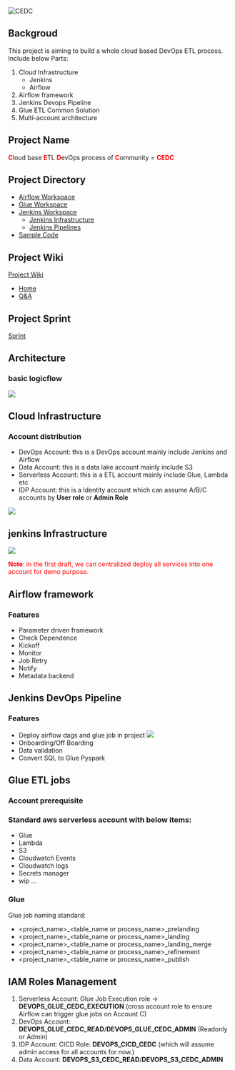 ![CEDC](https://gitee.com/SixGod2019/shared-info/raw/master/github_images/images/cedc-logo.png)
## Backgroud
This project is aiming to build a whole cloud based DevOps ETL process. Include below Parts:
1. Cloud Infrastructure
   - Jenkins
   - Airflow
2. Airflow framework
3. Jenkins Devops Pipeline
4. Glue ETL Common Solution
5. Multi-account architecture



## Project Name
<font color=red>**C**</font>loud base <font color=red>**E**</font>TL <font color=red>**D**</font>evOps process of <font color=red>**C**</font>ommunity = <font color=red>**CEDC**</font>

## Project Directory
- [Airflow Workspace](https://github.com/SixGod191001/CEDC/tree/main/airflow_workspace)
- [Glue Workspace](https://github.com/SixGod191001/CEDC/tree/main/glue_workspace)
- [Jenkins Workspace](https://github.com/SixGod191001/CEDC/tree/main/jenkins_workspace)
  - [Jenkins Infrastructure](https://github.com/SixGod191001/CEDC/tree/main/jenkins_workspace/serverless_jenkins_on_aws_fargate_cloudformation)
  - [Jenkins Pipelines](https://github.com/SixGod191001/CEDC/tree/main/jenkins_workspace/pipeline)
- [Sample Code](https://github.com/SixGod191001/CEDC/tree/main/sample_code)



## Project Wiki
[Project Wiki](https://github.com/SixGod191001/CEDC/wiki)
  - [Home](https://github.com/SixGod191001/CEDC/wiki)
  - [Q&A](https://github.com/SixGod191001/CEDC/wiki/QA---%E5%B7%B2%E7%9F%A5%E9%97%AE%E9%A2%98-&-%E8%A7%A3%E5%86%B3%E6%96%B9%E6%A1%88)
  

## Project Sprint
[Sprint](https://github.com/users/SixGod191001/projects/2)

## Architecture
### basic logicflow
![](https://gitee.com/SixGod2019/shared-info/raw/master/github_images/images/basic_logicflow.png)



## Cloud Infrastructure
### Account distribution 
- DevOps Account: this is a DevOps account mainly include Jenkins and Airflow
- Data Account: this is a data lake account mainly include S3
- Serverless Account: this is a ETL account mainly include Glue, Lambda etc
- IDP Account: this is a Identity account which can assume A/B/C accounts by **User role** or **Admin Role**

![](https://gitee.com/SixGod2019/shared-info/raw/master/github_images/images/%E5%A4%9A%E8%B4%A6%E6%88%B7%E4%BD%93%E7%B3%BB%E7%BB%93%E6%9E%84.drawio.png)
## jenkins Infrastructure

![](https://d2908q01vomqb2.cloudfront.net/7719a1c782a1ba91c031a682a0a2f8658209adbf/2021/03/24/Jenkins.jpg)


<font color=red>**Note**: in the first draft, we can centralized deploy all services into one account for demo purpose.</font>


## Airflow framework
### Features
- Parameter driven framework
- Check Dependence
- Kickoff
- Monitor
- Job Retry
- Notify
- Metadata backend


## Jenkins DevOps Pipeline
### Features
- Deploy airflow dags and glue job in project
  ![](https://gitee.com/SixGod2019/shared-info/raw/master/github_images/images/jenkins_basic_diagram.png)
- Onboarding/Off Boarding
- Data validation
- Convert SQL to Glue Pyspark

## Glue ETL jobs
### Account prerequisite
### Standard aws serverless account with below items:
- Glue
- Lambda
- S3
- Cloudwatch Events
- Cloudwatch logs
- Secrets manager
- wip ...

### Glue
Glue job naming standard: 
- <project_name>_<table_name or process_name>_prelanding
- <project_name>_<table_name or process_name>_landing
- <project_name>_<table_name or process_name>_landing_merge
- <project_name>_<table_name or process_name>_refinement
- <project_name>_<table_name or process_name>_publish




## IAM Roles Management
1. Serverless Account: Glue Job Execution role -> **DEVOPS_GLUE_CEDC_EXECUTION** (cross account role to ensure Airflow can trigger glue jobs on Account C)
2. DevOps Account: **DEVOPS_GLUE_CEDC_READ**/**DEVOPS_GLUE_CEDC_ADMIN** (Readonly or Admin)
3. IDP Account: CICD Role: **DEVOPS_CICD_CEDC** (which will assume admin access for all accounts for now.)
4. Data Account: **DEVOPS_S3_CEDC_READ**/**DEVOPS_S3_CEDC_ADMIN**

